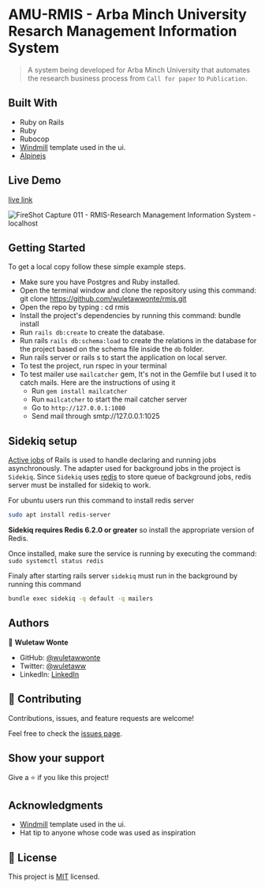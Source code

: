 # AMU-RMIS - Arba Minch University Resarch Management Information System

> A system being developed for Arba Minch University that automates the research business process from `Call for paper` to `Publication`.

## Built With

- Ruby on Rails
- Ruby
- Rubocop
- [Windmill](https://windmillui.com/) template used in the ui.
- [Alpinejs](https://alpinejs.dev/)

## Live Demo

[live link](https://amu-rmis.herokuapp.com/)

![FireShot Capture 011 - RMIS-Research Management Information System - localhost](https://user-images.githubusercontent.com/12524453/205876961-58987ab6-f9f7-4891-b8e9-5a471c42cc7a.png)

## Getting Started

To get a local copy follow these simple example steps.

- Make sure you have Postgres and Ruby installed.
- Open the terminal window and clone the repository using this command: git clone https://github.com/wuletawwonte/rmis.git
- Open the repo by typing : cd rmis
- Install the project's dependencies by running this command: bundle install
- Run `rails db:create` to create the database.
- Run rails `rails db:schema:load` to create the relations in the database for the project based on the schema file inside the `db` folder.
- Run rails server or rails s to start the application on local server.
- To test the project, run rspec in your terminal
- To test mailer use `mailcatcher` gem, It's not in the Gemfile but I used it to catch mails. Here are the instructions of using it
  - Run `gem install mailcatcher`
  - Run `mailcatcher` to start the mail catcher server
  - Go to `http://127.0.0.1:1080`
  - Send mail through smtp://127.0.0.1:1025

## Sidekiq setup

[Active jobs](https://guides.rubyonrails.org/active_job_basics.html) of Rails is used to handle declaring and running jobs asynchronously. The adapter used for background jobs in the project is `Sidekiq`. Since `Sidekiq` uses [redis](https://redis.io/) to store queue of background jobs, redis server must be installed for sidekiq to work.

For ubuntu users run this command to install redis server

```bash
sudo apt install redis-server
```

**Sidekiq requires Redis 6.2.0 or greater** so install the appropriate version of Redis.

Once installed, make sure the service is running by executing the command: `sudo systemctl status redis`

Finaly after starting rails server `sidekiq` must run in the background by running this command

```bash
bundle exec sidekiq -q default -q mailers
```

## Authors

👤 **Wuletaw Wonte**

- GitHub: [@wuletawwonte](https://github.com/wuletawwonte)
- Twitter: [@wuletaww](https://twitter.com/wuletaww)
- LinkedIn: [LinkedIn](https://linkedin.com/in/wuletaw-wonte)

## 🤝 Contributing

Contributions, issues, and feature requests are welcome!

Feel free to check the [issues page](../../issues/).

## Show your support

Give a ⭐️ if you like this project!

## Acknowledgments

- [Windmill](https://windmillui.com/) template used in the ui.
- Hat tip to anyone whose code was used as inspiration

## 📝 License

This project is [MIT](./LICENSE.md) licensed.
